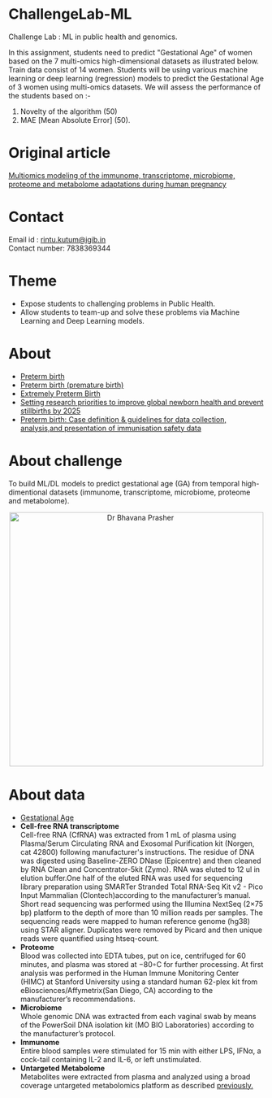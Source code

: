 # ChallengeLab-ML
Challenge Lab : ML in public health and genomics.

In this assignment, students need to predict "Gestational Age" of women based on the 7 multi-omics high-dimensional datasets as illustrated below. Train data consist of 14 women. Students will be using various machine learning or deep learning (regression) models to predict the Gestational Age of 3 women using multi-omics datasets. We will assess the performance of the students based on :- <br>
1) Novelty of the algorithm (50) <br> 
2) MAE [Mean Absolute Error] (50).

# Original article
[Multiomics modeling of the immunome, transcriptome, microbiome, proteome and metabolome adaptations during human pregnancy](https://academic.oup.com/bioinformatics/article/35/1/95/5047759/)
# Contact
Email id : rintu.kutum@igib.in <br>
Contact number: 7838369344
# Theme
- Expose students to challenging problems in Public Health.
- Allow students to team-up and solve these problems via Machine Learning and Deep Learning models.

# About
- [Preterm birth](https://www.who.int/news-room/fact-sheets/detail/preterm-birth)
- [Preterm birth (premature birth)](https://www.nhp.gov.in/disease/reproductive-system/female-gynaecological-diseases-/preterm-birth)
- [Extremely Preterm Birth](https://www.acog.org/Patients/FAQs/Extremely-Preterm-Birth)
- [Setting research priorities to improve global newborn health and prevent stillbirths by 2025](https://www.ncbi.nlm.nih.gov/pmc/articles/PMC4576458/pdf/jogh-06-010508.pdf)
- [Preterm birth: Case definition & guidelines for data collection, analysis,and presentation of immunisation safety data](https://www.ncbi.nlm.nih.gov/pmc/articles/PMC5139808/pdf/main.pdf)


# About challenge
To build ML/DL models to predict gestational age (GA) from temporal high-dimentional
datasets (immunome, transcriptome, microbiome, proteome and metabolome).
<p align="center">
<img src="figures/figure-01.png" title="Dr Bhavana Prasher" width="500" />
</p>

# About data

- [Gestational Age](https://www.ncbi.nlm.nih.gov/pubmed/24764329)
- **Cell-free RNA transcriptome** <br>
  Cell-free RNA (CfRNA) was extracted from 1 mL of plasma using Plasma/Serum Circulating RNA and Exosomal Purification kit (Norgen, cat 42800) following manufacturer's  instructions.   The  residue  of  DNA  was  digested  using  Baseline-ZERO DNase (Epicentre) and then cleaned by RNA Clean and Concentrator-5kit (Zymo).  RNA was eluted to 12 ul in elution buffer.One half of the eluted RNA was used for sequencing library preparation using SMARTer Stranded Total RNA-Seq Kit v2 - Pico Input Mammalian (Clontech)according to the manufacturer’s manual.  Short read sequencing was performed using the Illumina NextSeq (2×75 bp) platform to the depth of more than 10 million reads per samples.  The sequencing reads were mapped to human reference genome (hg38) using STAR aligner.  Duplicates were removed by Picard and then unique reads were quantified using htseq-count.
- **Proteome** <br>
  Blood was collected into EDTA tubes, put on ice, centrifuged for 60 minutes, and plasma was stored at −80◦C for further processing.  At first analysis was performed in the Human Immune Monitoring Center (HIMC) at Stanford University using a standard human 62-plex kit from eBiosciences/Affymetrix(San  Diego,  CA)  according  to  the  manufacturer’s  recommendations.  
- **Microbiome** <br>
  Whole  genomic  DNA  was  extracted  from  each  vaginal  swab  by  means  of the PowerSoil DNA isolation kit (MO BIO Laboratories) according to the manufacturer’s  protocol.
- **Immunome** <br>
  Entire blood samples were stimulated for 15 min with either LPS, IFNα, a cock-tail containing IL-2 and IL-6, or left unstimulated.  
- **Untargeted Metabolome** <br>
  Metabolites were extracted from plasma and analyzed using a broad coverage untargeted metabolomics platform as described  [previously.](https://www.ncbi.nlm.nih.gov/pubmed/25787789)  
